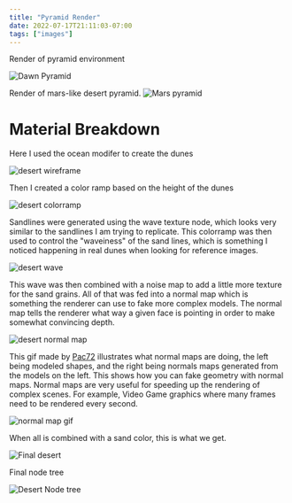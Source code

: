 ```yaml
---
title: "Pyramid Render"
date: 2022-07-17T21:11:03-07:00
tags: ["images"]
---
```

Render of pyramid environment

![Dawn Pyramid](/pyramiddawn.png)


Render of mars-like desert pyramid.
![Mars pyramid](/marspyramid.png)


# Material Breakdown

Here I used the ocean modifer to create the dunes

![desert wireframe](/desertwireframe.png)

Then I created a color ramp based on the height of the dunes

![desert colorramp](/desertcoloramp.png)

Sandlines were generated using the wave texture node, which looks very similar
to the sandlines I am trying to replicate.
This colorramp was then used to control the "waveiness" of the sand lines, 
which is something I noticed happening in real dunes when looking for reference images.

![desert wave](/desertwaveinvert.png)

This wave was then combined with a noise map to add a little more texture for the sand grains. All of that was fed into a normal map which is something the renderer can
use to fake more complex models. The normal map tells the renderer what way a given face
is pointing in order to make somewhat convincing depth.

![desert normal map](/desertnormalmap.png)

This gif made by [Pac72](https://commons.wikimedia.org/wiki/File:Rendering_with_normal_mapping.gif) illustrates what normal maps are doing, the left being modeled shapes, and
the right being normals maps generated from the models on  the left. This shows
how you can fake geometry with normal maps. Normal maps are very useful for speeding
up the rendering of complex scenes. For example, Video Game graphics where many 
frames need to be rendered every second.

![normal map gif](/normalmap.gif)

When all is combined with a sand color, this is what we get.

![Final desert](/finaldesert.png)


Final node tree 

![Desert Node tree](desertnodetree.png)
